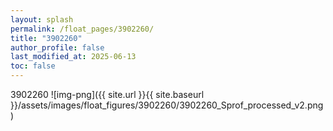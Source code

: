```yaml
---
layout: splash
permalink: /float_pages/3902260/
title: "3902260"
author_profile: false
last_modified_at: 2025-06-13
toc: false
---
```

 
3902260
![img-png]({{ site.url }}{{ site.baseurl }}/assets/images/float_figures/3902260/3902260_Sprof_processed_v2.png)